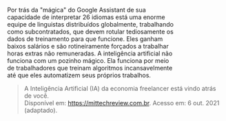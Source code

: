Por trás da "mágica" do Google Assistant de sua\
capacidade de interpretar 26 idiomas está uma enorme\
equipe de linguistas distribuídos globalmente, trabalhando\
como subcontratados, que devem rotular tediosamente os\
dados de treinamento para que funcione. Eles ganham\
baixos salários e são rotineiramente forçados a trabalhar\
horas extras não remuneradas. A inteligência artificial não\
funciona com um pozinho mágico. Ela funciona por meio\
de trabalhadores que treinam algoritmos incansavelmente\
até que eles automatizem seus próprios trabalhos.

> A Inteligência Artificial (IA) da economia freelancer está vindo atrás de você.\
> Disponível em: https://mittechreview.com.br. Acesso em: 6 out. 2021 (adaptado).
